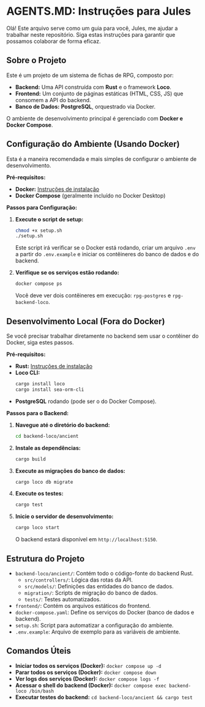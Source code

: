 # AGENTS.MD: Instruções para Jules

Olá! Este arquivo serve como um guia para você, Jules, me ajudar a trabalhar neste repositório. Siga estas instruções para garantir que possamos colaborar de forma eficaz.

## Sobre o Projeto

Este é um projeto de um sistema de fichas de RPG, composto por:
- **Backend:** Uma API construída com **Rust** e o framework **Loco**.
- **Frontend:** Um conjunto de páginas estáticas (HTML, CSS, JS) que consomem a API do backend.
- **Banco de Dados:** **PostgreSQL**, orquestrado via Docker.

O ambiente de desenvolvimento principal é gerenciado com **Docker e Docker Compose**.

## Configuração do Ambiente (Usando Docker)

Esta é a maneira recomendada e mais simples de configurar o ambiente de desenvolvimento.

**Pré-requisitos:**
- **Docker:** [Instruções de instalação](https://docs.docker.com/get-docker/)
- **Docker Compose** (geralmente incluído no Docker Desktop)

**Passos para Configuração:**
1.  **Execute o script de setup:**
    ```bash
    chmod +x setup.sh
    ./setup.sh
    ```
    Este script irá verificar se o Docker está rodando, criar um arquivo `.env` a partir do `.env.example` e iniciar os contêineres do banco de dados e do backend.

2.  **Verifique se os serviços estão rodando:**
    ```bash
    docker compose ps
    ```
    Você deve ver dois contêineres em execução: `rpg-postgres` e `rpg-backend-loco`.

## Desenvolvimento Local (Fora do Docker)

Se você precisar trabalhar diretamente no backend sem usar o contêiner do Docker, siga estes passos.

**Pré-requisitos:**
- **Rust:** [Instruções de instalação](https://www.rust-lang.org/tools/install)
- **Loco CLI:**
  ```bash
  cargo install loco
  cargo install sea-orm-cli
  ```
- **PostgreSQL** rodando (pode ser o do Docker Compose).

**Passos para o Backend:**
1.  **Navegue até o diretório do backend:**
    ```bash
    cd backend-loco/ancient
    ```
2.  **Instale as dependências:**
    ```bash
    cargo build
    ```
3.  **Execute as migrações do banco de dados:**
    ```bash
    cargo loco db migrate
    ```
4.  **Execute os testes:**
    ```bash
    cargo test
    ```
5.  **Inicie o servidor de desenvolvimento:**
    ```bash
    cargo loco start
    ```
    O backend estará disponível em `http://localhost:5150`.

## Estrutura do Projeto

- `backend-loco/ancient/`: Contém todo o código-fonte do backend Rust.
  - `src/controllers/`: Lógica das rotas da API.
  - `src/models/`: Definições das entidades do banco de dados.
  - `migration/`: Scripts de migração do banco de dados.
  - `tests/`: Testes automatizados.
- `frontend/`: Contém os arquivos estáticos do frontend.
- `docker-compose.yaml`: Define os serviços do Docker (banco de dados e backend).
- `setup.sh`: Script para automatizar a configuração do ambiente.
- `.env.example`: Arquivo de exemplo para as variáveis de ambiente.

## Comandos Úteis

- **Iniciar todos os serviços (Docker):** `docker compose up -d`
- **Parar todos os serviços (Docker):** `docker compose down`
- **Ver logs dos serviços (Docker):** `docker compose logs -f`
- **Acessar o shell do backend (Docker):** `docker compose exec backend-loco /bin/bash`
- **Executar testes do backend:** `cd backend-loco/ancient && cargo test`
